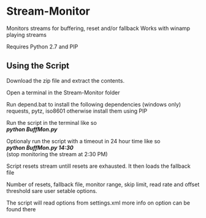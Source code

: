 # Stream-Monitor
Monitors streams for buffering, reset and/or fallback
Works with winamp playing streams

Requires Python 2.7 and PIP

## Using the Script
Download the zip  file and extract the contents.

Open a terminal in the Stream-Monitor folder

Run depend.bat to install the following dependencies (windows only)
requests, pytz, iso8601
otherwise install them using PIP

Run the script in the terminal like so<br>
<b><i>python BuffMon.py</i></b>

Optionaly run the script with a timeout in 24 hour time like so<br>
<b><i>python BuffMon.py 14:30</i></b><br>
(stop monitoring the stream at 2:30 PM)

Script resets stream untill resets are exhausted.
It then loads the fallback file

Number of resets, fallback file, monitor range, skip limit, read rate and offset threshold sare user setable options.

The script will read options from settings.xml
more info on option can be found there
